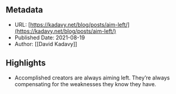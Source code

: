 ## Metadata
* URL: [https://kadavy.net/blog/posts/aim-left/](https://kadavy.net/blog/posts/aim-left/)
* Published Date: 2021-08-19
* Author: [[David Kadavy]]

## Highlights
* Accomplished creators are always aiming left. They’re always compensating for the weaknesses they know they have.